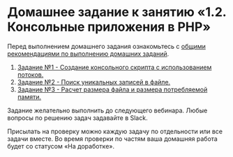 # Домашнее задание к занятию «1.2. Консольные приложения в PHP»

Перед выполнением домашнего задания ознакомьтесь с [общими рекомендациями по выполнению домашних заданий](../homework.md).

1. [Задание №1 - Создание консольного скрипта с использованием потоков.](./exercise-01.md)
1. [Задание №2 - Поиск уникальных записей в файле.](./exercise-02.md)
1. [Задание №3 - Расчет размера файла и размера потребляемой памяти.](./exercise-03.md)

Задание желательно выполнить до следующего вебинара. 
Любые вопросы по решению задач задавайте в Slack.

Присылать на проверку можно каждую задачу по отдельности или все задачи вместе. 
Во время проверки по частям ваша домашняя работа будет со статусом «На доработке».


